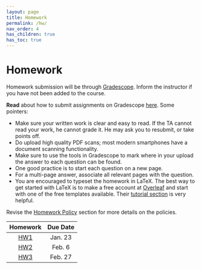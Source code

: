 ```yaml
---
layout: page
title: Homework
permalink: /hw/
nav_order: 4
has_children: true
has_toc: true
---
```

# Homework
Homework submission will be through [Gradescope](https://www.gradescope.com/courses/955242). Inform the instructor if you have not been added to the course.

**Read** about how to submit assignments on Gradescope [here](https://help.gradescope.com/article/ccbpppziu9-student-submit-work#variable_length_submissions). Some pointers:
* Make sure your written work is clear and easy to read. If the TA cannot read your work, he cannot grade it. He may ask you to resubmit, or take points off.
* Do upload high quality PDF scans; most modern smartphones have a document scanning functionality.
* Make sure to use the tools in Gradescope to mark where in your upload the answer to each question can be found.
* One good practice is to start each question on a new page.
* For a multi-page answer, associate all relevant pages with the question.
* You are encouraged to typeset the homework in LaTeX. The best way to get started with LaTeX is to make a free account at [Overleaf](https://www.overleaf.com) and start with one of the free templates available. Their [tutorial section](https://www.overleaf.com/learn/latex/Tutorials) is very helpful.

Revise the [Homework Policy]({{site.baseurl}}/hwpolicy/) section for more details on the policies.

| Homework | Due Date|
|:---------:|:---------:|
| [HW1](https://kfupmedusa.sharepoint.com/:f:/r/sites/Section_242123885/Class%20Materials/Homework/HW1?csf=1&web=1&e=f9pYdK)  |  Jan. 23|
| [HW2](https://kfupmedusa.sharepoint.com/:f:/r/sites/Section_242123885/Class%20Materials/Homework/HW2?csf=1&web=1&e=9kUQK2)  |  Feb. 6|
| [HW3](https://kfupmedusa.sharepoint.com/:f:/r/sites/Section_242123885/Class%20Materials/Homework/HW3?csf=1&web=1&e=oLrYxS)  |  Feb. 27|
